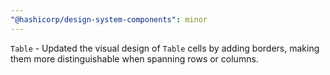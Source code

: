 ```yaml
---
"@hashicorp/design-system-components": minor
---
```


`Table` - Updated the visual design of `Table` cells by adding borders, making them more distinguishable when spanning rows or columns.
